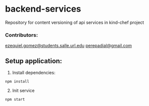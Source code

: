 # backend-services

Repository for content versioning of api services in kind-chef project

### Contributors:

ezequiel.gomez@students.salle.url.edu
perepadial@gmail.com

## Setup application:

1. Install dependencies:

```
npm install
```

2. Init service

```
npm start
```
